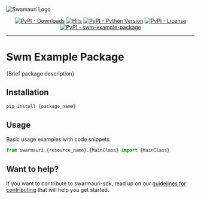 
![Swamauri Logo](https://res.cloudinary.com/dbjmpekvl/image/upload/v1730099724/Swarmauri-logo-lockup-2048x757_hww01w.png)

<p align="center">
    <a href="https://pypi.org/project/swm-example-package/">
        <img src="https://img.shields.io/pypi/dm/swm-example-package" alt="PyPI - Downloads"/></a>
    <a href="https://hits.sh/github.com/swarmauri/swarmauri-sdk/tree/master/pkgs/standards/swm_example_package/">
        <img alt="Hits" src="https://hits.sh/github.com/swarmauri/swarmauri-sdk/tree/master/pkgs/standards/swm_example_package.svg"/></a>
    <a href="https://pypi.org/project/swm-example-package/">
        <img src="https://img.shields.io/pypi/pyversions/swm-example-package" alt="PyPI - Python Version"/></a>
    <a href="https://pypi.org/project/swm-example-package/">
        <img src="https://img.shields.io/pypi/l/swm-example-package" alt="PyPI - License"/></a>
    <a href="https://pypi.org/project/swm-example-package/">
        <img src="https://img.shields.io/pypi/v/swm-example-package?label=swm-example-package&color=green" alt="PyPI - swm-example-package"/></a>
</p>

---

# Swm Example Package

{Brief package description}

## Installation

```bash
pip install {package_name}
```

## Usage
Basic usage examples with code snippets
```python
from swarmauri.{resource_name}.{MainClass} import {MainClass}
```
## Want to help?

If you want to contribute to swarmauri-sdk, read up on our [guidelines for contributing](https://github.com/swarmauri/swarmauri-sdk/blob/master/contributing.md) that will help you get started.
